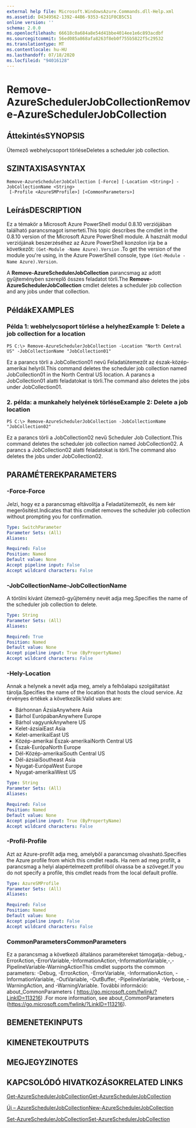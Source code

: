 ```yaml
---
external help file: Microsoft.WindowsAzure.Commands.dll-Help.xml
ms.assetid: D4349562-1392-44B6-9353-6231F0CB5C51
online version: ''
schema: 2.0.0
ms.openlocfilehash: 66618c0a684a8e54d41bbe4014ee1e6c893acdbf
ms.sourcegitcommit: 56ed085a868afa8263f8eb0f755b5822f5c29532
ms.translationtype: MT
ms.contentlocale: hu-HU
ms.lasthandoff: 07/18/2020
ms.locfileid: "94016128"
---
```

# <span data-ttu-id="8d9d1-101">Remove-AzureSchedulerJobCollection</span><span class="sxs-lookup"><span data-stu-id="8d9d1-101">Remove-AzureSchedulerJobCollection</span></span>

## <span data-ttu-id="8d9d1-102">Áttekintés</span><span class="sxs-lookup"><span data-stu-id="8d9d1-102">SYNOPSIS</span></span>
<span data-ttu-id="8d9d1-103">Ütemező webhelycsoport törlése</span><span class="sxs-lookup"><span data-stu-id="8d9d1-103">Deletes a scheduler job collection.</span></span>

## <span data-ttu-id="8d9d1-104">SZINTAXISA</span><span class="sxs-lookup"><span data-stu-id="8d9d1-104">SYNTAX</span></span>

```
Remove-AzureSchedulerJobCollection [-Force] [-Location <String>] -JobCollectionName <String>
 [-Profile <AzureSMProfile>] [<CommonParameters>]
```

## <span data-ttu-id="8d9d1-105">Leírás</span><span class="sxs-lookup"><span data-stu-id="8d9d1-105">DESCRIPTION</span></span>
<span data-ttu-id="8d9d1-106">Ez a témakör a Microsoft Azure PowerShell modul 0.8.10 verziójában található parancsmagot ismerteti.</span><span class="sxs-lookup"><span data-stu-id="8d9d1-106">This topic describes the cmdlet in the 0.8.10 version of the Microsoft Azure PowerShell module.</span></span>
<span data-ttu-id="8d9d1-107">A használt modul verziójának beszerzéséhez az Azure PowerShell konzolon írja be a következőt: `(Get-Module -Name Azure).Version` .</span><span class="sxs-lookup"><span data-stu-id="8d9d1-107">To get the version of the module you're using, in the Azure PowerShell console, type `(Get-Module -Name Azure).Version`.</span></span>

<span data-ttu-id="8d9d1-108">A **Remove-AzureSchedulerJobCollection** parancsmag az adott gyűjteményben szereplő összes feladatot törli.</span><span class="sxs-lookup"><span data-stu-id="8d9d1-108">The **Remove-AzureSchedulerJobCollection** cmdlet deletes a scheduler job collection and any jobs under that collection.</span></span>

## <span data-ttu-id="8d9d1-109">Példák</span><span class="sxs-lookup"><span data-stu-id="8d9d1-109">EXAMPLES</span></span>

### <span data-ttu-id="8d9d1-110">Példa 1: webhelycsoport törlése a helyhez</span><span class="sxs-lookup"><span data-stu-id="8d9d1-110">Example 1: Delete a job collection for a location</span></span>
```
PS C:\> Remove-AzureSchedulerJobCollection -Location "North Central US" -JobCollectionName "JobCollection01"
```

<span data-ttu-id="8d9d1-111">Ez a parancs törli a JobCollection01 nevű Feladatütemezőt az észak-közép-amerikai helyről.</span><span class="sxs-lookup"><span data-stu-id="8d9d1-111">This command deletes the scheduler job collection named JobCollection01 in the North Central US location.</span></span>
<span data-ttu-id="8d9d1-112">A parancs a JobCollection01 alatti feladatokat is törli.</span><span class="sxs-lookup"><span data-stu-id="8d9d1-112">The command also deletes the jobs under JobCollection01.</span></span>

### <span data-ttu-id="8d9d1-113">2. példa: a munkahely helyének törlése</span><span class="sxs-lookup"><span data-stu-id="8d9d1-113">Example 2: Delete a job location</span></span>
```
PS C:\> Remove-AzureSchedulerJobCollection -JobCollectionName "JobCollection02"
```

<span data-ttu-id="8d9d1-114">Ez a parancs törli a JobCollection02 nevű Scheduler Job Collectiont.</span><span class="sxs-lookup"><span data-stu-id="8d9d1-114">This command deletes the scheduler job collection named JobCollection02.</span></span>
<span data-ttu-id="8d9d1-115">A parancs a JobCollection02 alatti feladatokat is törli.</span><span class="sxs-lookup"><span data-stu-id="8d9d1-115">The command also deletes the jobs under JobCollection02.</span></span>

## <span data-ttu-id="8d9d1-116">PARAMÉTEREK</span><span class="sxs-lookup"><span data-stu-id="8d9d1-116">PARAMETERS</span></span>

### <span data-ttu-id="8d9d1-117">-Force</span><span class="sxs-lookup"><span data-stu-id="8d9d1-117">-Force</span></span>
<span data-ttu-id="8d9d1-118">Jelzi, hogy ez a parancsmag eltávolítja a Feladatütemezőt, és nem kér megerősítést.</span><span class="sxs-lookup"><span data-stu-id="8d9d1-118">Indicates that this cmdlet removes the scheduler job collection without prompting you for confirmation.</span></span>

```yaml
Type: SwitchParameter
Parameter Sets: (All)
Aliases: 

Required: False
Position: Named
Default value: None
Accept pipeline input: False
Accept wildcard characters: False
```

### <span data-ttu-id="8d9d1-119">-JobCollectionName</span><span class="sxs-lookup"><span data-stu-id="8d9d1-119">-JobCollectionName</span></span>
<span data-ttu-id="8d9d1-120">A törölni kívánt ütemező-gyűjtemény nevét adja meg.</span><span class="sxs-lookup"><span data-stu-id="8d9d1-120">Specifies the name of the scheduler job collection to delete.</span></span>

```yaml
Type: String
Parameter Sets: (All)
Aliases: 

Required: True
Position: Named
Default value: None
Accept pipeline input: True (ByPropertyName)
Accept wildcard characters: False
```

### <span data-ttu-id="8d9d1-121">-Hely</span><span class="sxs-lookup"><span data-stu-id="8d9d1-121">-Location</span></span>
<span data-ttu-id="8d9d1-122">Annak a helynek a nevét adja meg, amely a felhőalapú szolgáltatást tárolja.</span><span class="sxs-lookup"><span data-stu-id="8d9d1-122">Specifies the name of the location that hosts the cloud service.</span></span>
<span data-ttu-id="8d9d1-123">Az érvényes értékek a következők:</span><span class="sxs-lookup"><span data-stu-id="8d9d1-123">Valid values are:</span></span> 

- <span data-ttu-id="8d9d1-124">Bárhonnan Ázsia</span><span class="sxs-lookup"><span data-stu-id="8d9d1-124">Anywhere Asia</span></span>
- <span data-ttu-id="8d9d1-125">Bárhol Európában</span><span class="sxs-lookup"><span data-stu-id="8d9d1-125">Anywhere Europe</span></span>
- <span data-ttu-id="8d9d1-126">Bárhol vagyunk</span><span class="sxs-lookup"><span data-stu-id="8d9d1-126">Anywhere US</span></span>
- <span data-ttu-id="8d9d1-127">Kelet-ázsiai</span><span class="sxs-lookup"><span data-stu-id="8d9d1-127">East Asia</span></span>
- <span data-ttu-id="8d9d1-128">Kelet-amerikai</span><span class="sxs-lookup"><span data-stu-id="8d9d1-128">East US</span></span>
- <span data-ttu-id="8d9d1-129">Közép-amerikai Észak-amerikai</span><span class="sxs-lookup"><span data-stu-id="8d9d1-129">North Central US</span></span>
- <span data-ttu-id="8d9d1-130">Észak-Európa</span><span class="sxs-lookup"><span data-stu-id="8d9d1-130">North Europe</span></span>
- <span data-ttu-id="8d9d1-131">Dél-Közép-amerikai</span><span class="sxs-lookup"><span data-stu-id="8d9d1-131">South Central US</span></span>
- <span data-ttu-id="8d9d1-132">Dél-ázsiai</span><span class="sxs-lookup"><span data-stu-id="8d9d1-132">Southeast Asia</span></span>
- <span data-ttu-id="8d9d1-133">Nyugat-Európa</span><span class="sxs-lookup"><span data-stu-id="8d9d1-133">West Europe</span></span>
- <span data-ttu-id="8d9d1-134">Nyugat-amerikai</span><span class="sxs-lookup"><span data-stu-id="8d9d1-134">West US</span></span>

```yaml
Type: String
Parameter Sets: (All)
Aliases: 

Required: False
Position: Named
Default value: None
Accept pipeline input: True (ByPropertyName)
Accept wildcard characters: False
```

### <span data-ttu-id="8d9d1-135">-Profil</span><span class="sxs-lookup"><span data-stu-id="8d9d1-135">-Profile</span></span>
<span data-ttu-id="8d9d1-136">Azt az Azure-profilt adja meg, amelyből a parancsmag olvasható.</span><span class="sxs-lookup"><span data-stu-id="8d9d1-136">Specifies the Azure profile from which this cmdlet reads.</span></span>
<span data-ttu-id="8d9d1-137">Ha nem ad meg profilt, a parancsmag a helyi alapértelmezett profilból olvassa be a szöveget.</span><span class="sxs-lookup"><span data-stu-id="8d9d1-137">If you do not specify a profile, this cmdlet reads from the local default profile.</span></span>

```yaml
Type: AzureSMProfile
Parameter Sets: (All)
Aliases: 

Required: False
Position: Named
Default value: None
Accept pipeline input: False
Accept wildcard characters: False
```

### <span data-ttu-id="8d9d1-138">CommonParameters</span><span class="sxs-lookup"><span data-stu-id="8d9d1-138">CommonParameters</span></span>
<span data-ttu-id="8d9d1-139">Ez a parancsmag a következő általános paramétereket támogatja:-debug,-ErrorAction,-ErrorVariable,-InformationAction,-InformationVariable,-,-PipelineVariable-WarningAction</span><span class="sxs-lookup"><span data-stu-id="8d9d1-139">This cmdlet supports the common parameters: -Debug, -ErrorAction, -ErrorVariable, -InformationAction, -InformationVariable, -OutVariable, -OutBuffer, -PipelineVariable, -Verbose, -WarningAction, and -WarningVariable.</span></span> <span data-ttu-id="8d9d1-140">További információ: about_CommonParameters ( https://go.microsoft.com/fwlink/?LinkID=113216) .</span><span class="sxs-lookup"><span data-stu-id="8d9d1-140">For more information, see about_CommonParameters (https://go.microsoft.com/fwlink/?LinkID=113216).</span></span>

## <span data-ttu-id="8d9d1-141">BEMENETEK</span><span class="sxs-lookup"><span data-stu-id="8d9d1-141">INPUTS</span></span>

## <span data-ttu-id="8d9d1-142">KIMENETEK</span><span class="sxs-lookup"><span data-stu-id="8d9d1-142">OUTPUTS</span></span>

## <span data-ttu-id="8d9d1-143">MEGJEGYZI</span><span class="sxs-lookup"><span data-stu-id="8d9d1-143">NOTES</span></span>

## <span data-ttu-id="8d9d1-144">KAPCSOLÓDÓ HIVATKOZÁSOK</span><span class="sxs-lookup"><span data-stu-id="8d9d1-144">RELATED LINKS</span></span>

[<span data-ttu-id="8d9d1-145">Get-AzureSchedulerJobCollection</span><span class="sxs-lookup"><span data-stu-id="8d9d1-145">Get-AzureSchedulerJobCollection</span></span>](./Get-AzureSchedulerJobCollection.md)

[<span data-ttu-id="8d9d1-146">Új – AzureSchedulerJobCollection</span><span class="sxs-lookup"><span data-stu-id="8d9d1-146">New-AzureSchedulerJobCollection</span></span>](./New-AzureSchedulerJobCollection.md)

[<span data-ttu-id="8d9d1-147">Set-AzureSchedulerJobCollection</span><span class="sxs-lookup"><span data-stu-id="8d9d1-147">Set-AzureSchedulerJobCollection</span></span>](./Set-AzureSchedulerJobCollection.md)


